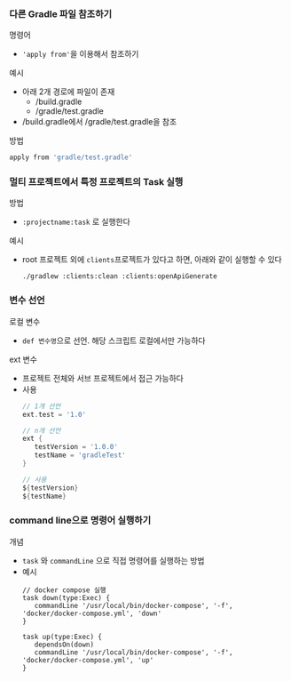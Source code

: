 ### 다른 Gradle 파일 참조하기
명령어
- `'apply from'`을 이용해서 참조하기

예시
- 아래 2개 경로에 파일이 존재
   - /build.gradle
   - /gradle/test.gradle
- /build.gradle에서 /gradle/test.gradle을 참조

방법
```gradle
apply from 'gradle/test.gradle'
```

### 멀티 프로젝트에서 특정 프로젝트의 Task 실행
방법
- `:projectname:task` 로 실행한다

예시
- root 프로젝트 외에 `clients`프로젝트가 있다고 하면, 아래와 같이 실행할 수 있다
   ```
   ./gradlew :clients:clean :clients:openApiGenerate
   ```

### 변수 선언
로컬 변수
- `def 변수명`으로 선언. 해당 스크립트 로컬에서만 가능하다

ext 변수
- 프로젝트 전체와 서브 프로젝트에서 접근 가능하다
- 사용
   ```groovy
   // 1개 선언
   ext.test = '1.0'

   // n개 선언
   ext {
      testVersion = '1.0.0'
      testName = 'gradleTest'
   }

   // 사용
   ${testVersion}
   ${testName}
   ```

### command line으로 명령어 실행하기
개념
- `task` 와 `commandLine` 으로 직접 명령어를 실행하는 방법
- 예시
   ```
   // docker compose 실행
   task down(type:Exec) {
      commandLine '/usr/local/bin/docker-compose', '-f', 'docker/docker-compose.yml', 'down'
   }

   task up(type:Exec) {
      dependsOn(down)
      commandLine '/usr/local/bin/docker-compose', '-f', 'docker/docker-compose.yml', 'up'
   }
   ```